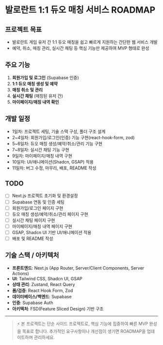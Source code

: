 # 발로란트 1:1 듀오 매칭 서비스 ROADMAP

## 프로젝트 목표

- 발로란트 게임 유저 간 1:1 듀오 매칭을 쉽고 빠르게 지원하는 간단한 웹 서비스 개발
- 예약, 취소, 매칭 관리, 실시간 채팅 등 핵심 기능만 제공하여 MVP 형태로 완성

## 주요 기능

1. **회원가입 및 로그인** (Supabase 인증)
2. **1:1 듀오 매칭 생성 및 예약**
3. **매칭 취소 및 관리**
4. **실시간 채팅** (매칭된 유저 간)
5. **마이페이지/매칭 내역 확인**

## 개발 일정

- 1일차: 프로젝트 세팅, 기술 스택 구성, 폴더 구조 설계
- 2~4일차: 회원가입/로그인(인증) 기능 구현(react-hook-form, zod)
- 5~6일차: 듀오 매칭 생성/예약/취소/관리 기능 구현
- 7~8일차: 실시간 채팅 기능 구현
- 9일차: 마이페이지/매칭 내역 구현
- 10일차: UI/애니메이션(Shadcn, GSAP) 적용
- 11일차: 버그 수정, 마무리, 배포, README 작성

## TODO

- [ ] Next.js 프로젝트 초기화 및 환경설정
- [ ] Supabase 연동 및 인증 세팅
- [ ] 회원가입/로그인 페이지 구현
- [ ] 듀오 매칭 생성/예약/취소/관리 페이지 구현
- [ ] 실시간 채팅 페이지 구현
- [ ] 마이페이지/매칭 내역 페이지 구현
- [ ] GSAP, Shadcn UI 기반 UI/애니메이션 적용
- [ ] 배포 및 README 작성

## 기술 스택 / 아키텍처

- **프론트엔드**: Next.js (App Router, Server/Client Components, Server Actions)
- **UI**: Tailwind CSS, Shadcn UI, GSAP
- **상태 관리**: Zustand, React Query
- **폼/검증**: React Hook Form, Zod
- **데이터베이스/백엔드**: Supabase
- **인증**: Supabase Auth
- **아키텍처**: FSD(Feature Sliced Design) 기반 구조

---

> ⚡️ 본 프로젝트는 단순 사이드 프로젝트로, 핵심 기능에 집중하여 빠른 MVP 완성을 목표로 합니다. 추가적인 요구사항이나 개선점이 생기면 ROADMAP을 업데이트하며 관리하세요.

